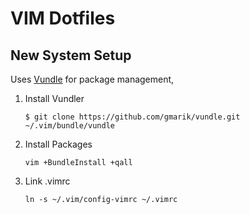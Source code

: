 VIM Dotfiles
============

## New System Setup

Uses [Vundle](/gmarik/vundle) for package management, 

1. Install Vundler
     ```
     $ git clone https://github.com/gmarik/vundle.git ~/.vim/bundle/vundle
     ```

2. Install Packages

	`vim +BundleInstall +qall`

3. Link .vimrc

	`ln -s ~/.vim/config-vimrc ~/.vimrc`
